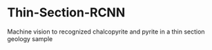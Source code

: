 # Thin-Section-RCNN
Machine vision to recognized chalcopyrite and pyrite in a thin section geology sample
